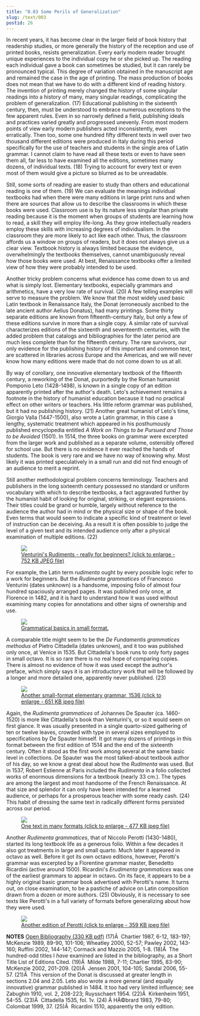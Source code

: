 ```yaml
---
title: "0.03 Some Perils of Generalization"
slug: /text/003
postid: 26
---
```

In recent years, it has become clear in the larger field of book history that readership studies, or more generally the history of the reception and use of printed books, resists generalization. Every early modern reader brought unique experiences to the individual copy he or she picked up. The reading each individual gave a book can sometimes be studied, but it can rarely be pronounced typical. This degree of variation obtained in the manuscript age and remained the case in the age of printing. The mass production of books does not mean that we have to do with a different kind of reading history. The invention of printing merely changed the history of some singular readings into a history of many, many singular readings, complicating the problem of generalization. (17) Educational publishing in the sixteenth century, then, must be understood to embrace numerous exceptions to the few apparent rules. Even in so narrowly defined a field, publishing ideals and practices varied greatly and progressed unevenly. From most modern points of view early modern publishers acted inconsistently, even erratically. Then too, some one hundred fifty different texts in well over two thousand different editions were produced in Italy during this period specifically for the use of teachers and students in the single area of Latin grammar. I cannot claim to have read all these texts or even to have seen them all, far less to have examined all the editions, sometimes many dozens, of individual texts. (18) Trying to account for every text or even most of them would give a picture so blurred as to be unreadable.

Still, some sorts of reading are easier to study than others and educational reading is one of them. (19) We can evaluate the meanings individual textbooks had when there were many editions in large print runs and when there are sources that allow us to describe the classrooms in which these books were used. Classroom use is by its nature less singular than private reading because it is the moment when groups of students are learning how to read, a skill they will employ life-long. As they grow intellectually readers employ these skills with increasing degrees of individualism. In the classroom they are more likely to act like each other. Thus, the classroom affords us a window on groups of readers, but it does not always give us a clear view. Textbook history is always limited because the evidence, overwhelmingly the textbooks themselves, cannot unambiguously reveal how those books were used. At best, Renaissance textbooks offer a limited view of how they were probably intended to be used.

Another tricky problem concerns what evidence has come down to us and what is simply lost. Elementary textbooks, especially grammars and arithmetics, have a very low rate of survival. (20) A few telling examples will serve to measure the problem. We know that the most widely used basic Latin textbook in Renaissance Italy, the Donat (erroneously ascribed to the late ancient author Aelius Donatus), had many printings. Some thirty separate editions are known from fifteenth-century Italy, but only a few of these editions survive in more than a single copy. A similar rate of survival characterizes editions of the sixteenth and seventeenth centuries, with the added problem that catalogs and bibliographies for the later period are much less complete than for the fifteenth century. The rare survivors, our only evidence for the publishing history of this important and common text, are scattered in libraries across Europe and the Americas, and we will never know how many editions were made that do not come down to us at all.

By way of corollary, one innovative elementary textbook of the fifteenth century, a reworking of the Donat, purportedly by the Roman humanist Pomponio Leto (1428-1498), is known in a single copy of an edition apparently printed after the author's death. Leto's achievement remains a footnote in the history of humanist education because it had no practical effect on other writers or teachers. His little reform grammar was published, but it had no publishing history. (21) Another great humanist of Leto's time, Giorgio Valla (1447-1500), also wrote a Latin grammar, in this case a lengthy, systematic treatment which appeared in his posthumously published encyclopedia entitled <em>A Work on Things to be Pursued and Those to be Avoided</em> (1501). In 1514, the three books on grammar were excerpted from the larger work and published as a separate volume, ostensibly offered for school use. But there is no evidence it ever reached the hands of students. The book is very rare and we have no way of knowing why. Most likely it was printed speculatively in a small run and did not find enough of an audience to merit a reprint.

Still another methodological problem concerns terminology. Teachers and publishers in the long sixteenth century possessed no standard or uniform vocabulary with which to describe textbooks, a fact aggravated further by the humanist habit of looking for original, striking, or elegant expressions. Their titles could be grand or humble, largely without reference to the audience the author had in mind or the physical size or shape of the book. Even terms that would seem to indicate a specific kind of treatment or level of instruction can be deceiving. As a result it is often possible to judge the level of a given text and its intended audience only after a physical examination of multiple editions. (22)
<p style="text-align: center;"></p>


<figure class="mkdn-figure">
    <a href="/images_full/0.00_Introduction/HFS_118.01.jpg" class="mkdn-image-link">
    <img class="mkdn-image" src="/images_full/0.00_Introduction/HFS_118.01.jpg" />
    <figcaption class="mkdn-figcaption">Venturini's Rudiments - really for beginners? (click to enlarge - 752 KB JPEG file)</figcaption>
    </a>
</figure>

For example, the Latin term <em>rudimenta</em> ought by every possible logic refer to a work for beginners. But the <em>Rudimenta grammatices</em> of Francesco Venturini (dates unknown) is a handsome, imposing folio of almost four hundred spaciously arranged pages. It was published only once, at Florence in 1482, and it is hard to understand how it was used without examining many copies for annotations and other signs of ownership and use.

<figure class="mkdn-figure">
    <a href="/images_full/0.00_Introduction/Case-X-674.172-Citadella-Methodus,-title-page-w-ruler.jpg" class="mkdn-image-link">
    <img class="mkdn-image" src="/images_full/0.00_Introduction/Case-X-674.172-Citadella-Methodus,-title-page-w-ruler.jpg" />
    <figcaption class="mkdn-figcaption">Grammatical basics in small format.</figcaption>
    </a>
</figure>

A comparable title might seem to be the <em>De Fundamentis grammatices methodus</em> of Pietro Cittadella (dates unknown), and it too was published only once, at Venice in 1535. But Cittadella's book runs to only forty pages in small octavo. It is so rare there is no real hope of comparing copies. There is almost no evidence of how it was used except the author's preface, which simply says it is an introductory work that will be followed by a longer and more detailed one, apparently never published. (23)

<figure class="mkdn-figure">
    <a href="/images_full/0.00_Introduction/Case-X-674.225,-Grammatica,-Despautere,-first-title-page.jpg" class="mkdn-image-link">
    <img class="mkdn-image" src="/images_full/0.00_Introduction/Case-X-674.225,-Grammatica,-Despautere,-first-title-page.jpg" />
    <figcaption class="mkdn-figcaption"> Another small-format elementary grammar, 1536 (click to enlarge - 651 KB jpeg file)</figcaption>
    </a>
</figure>

Again, the <em>Rudimenta grammatices</em> of Johannes De Spauter (ca. 1460-1520) is more like Cittadella's book than Venturini's, or so it would seem on first glance. It was usually presented in a single quarto-sized gathering of ten or twelve leaves, crowded with type in several sizes employed to specifications by De Spauter himself. It got many dozens of printings in this format between the first edition of 1514 and the end of the sixteenth century. Often it stood as the first work among several at the same basic level in collections. De Spauter was the most talked-about textbook author of his day, so we know a great deal about how the <em>Rudimenta </em>was used. But in 1537, Robert Estienne at Paris included the <em>Rudimenta</em> in a folio collected works of enormous dimensions for a textbook (nearly 33 cm.). The types are among the largest and most handsome of the French Renaissance. At that size and splendor it can only have been intended for a learned audience, or perhaps for a prosperous teacher with some ready cash. (24) This habit of dressing the same text in radically different forms persisted across our period.

<figure class="mkdn-figure">
    <a href="/images_full/0.00_Introduction/three_grammars.jpg" class="mkdn-image-link">
    <img class="mkdn-image" src="/images_full/0.00_Introduction/three_grammars.jpg" />
    <figcaption class="mkdn-figcaption">One text in many formats (click to enlarge - 477 KB jpeg file)</figcaption>
    </a>
</figure>

Another <em>Rudimenta grammatices</em>, that of Niccolo Perotti (1430-1480), started its long textbook life as a generous folio. Within a few decades it also got treatments in large and small quarto. Much later it appeared in octavo as well. Before it got its own octavo editions, however, Perotti's grammar was excerpted by a Florentine grammar master, Benedetto Ricardini (active around 1500). Ricardini's <em>Erudimenta grammatices</em> was one of the earliest grammars to appear in octavo. On its face, it appears to be a highly original basic grammar book advertised with Perotti's name. It turns out, on close examination, to be a pastiche of advice on Latin composition drawn from a dozen or more authors. (25) Obviously, it is necessary to see texts like Perotti's in a full variety of formats before generalizing about how they were used.

<figure class="mkdn-figure">
    <a href="/images_full/0.00_Introduction/Inc.6141,-Rudimenta-grammatices,-folio.1r.jpg" class="mkdn-image-link">
    <img class="mkdn-image" src="/images_full/0.00_Introduction/Inc.6141,-Rudimenta-grammatices,-folio.1r.jpg" />
    <figcaption class="mkdn-figcaption">Another edition of Perotti (click to enlarge - 359 KB jpeg file)</figcaption>
    </a>
</figure>

<strong>NOTES</strong>
<a href="http://www.humanismforsale.org/bibliography.pdf" target="new">Open Bibliography (330 KB pdf)</a>
(17)Â  Chartier 1987, 6-12, 183-197; McKenzie 1989, 89-90, 101-106; Wheatley 2000, 52-57; Pawley 2002, 143-160; Ruffini 2002, 144-147; Cormack and Mazzio 2005, 1-8.
(18)Â  The hundred-odd titles I <em>have</em> examined are listed in the bibliography, as a Short Title List of Editions Cited.
(19)Â  Milde 1988, 7-11; Chartier 1995, 83-90; McKenzie 2002, 201-209.
(20)Â  Jensen 2001, 104-105; Sandal 2006, 55-57.
(21)Â  This version of the Donat is discussed at greater length in sections 2.04 and 2.05. Leto also wrote a more general (and equally innovative) grammar published in 1484. It too had very limited influence; see Zabughin 1910, vol. 2, 208-223; Ruysschaert 1954.
(22)Â  Kirkenheim 1951, 54-55.
(23)Â  Cittadella 1535, fol. 1v.
(24) Â HÃ©brard 1983, 79-80; Colombat 1999, 37.
(25)Â  Ricardini 1510, apparently the only edition.
